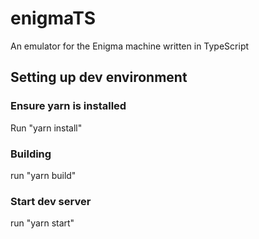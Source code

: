 # enigmaTS
An emulator for the Enigma machine written in TypeScript

## Setting up dev environment
### Ensure yarn is installed
Run "yarn install"

### Building 
run "yarn build"

### Start dev server
run "yarn start"
